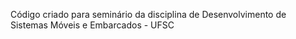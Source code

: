 Código criado para seminário da disciplina de Desenvolvimento de Sistemas Móveis e Embarcados - UFSC
